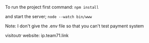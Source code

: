 To run the project first command:
```npm install```

and start the server;
```node --watch bin/www```

Note: I don't give the .env file so that you can't test payment system

visitoutr website: <a herf=https://ip.team71.link> ip.team71.link</a>
